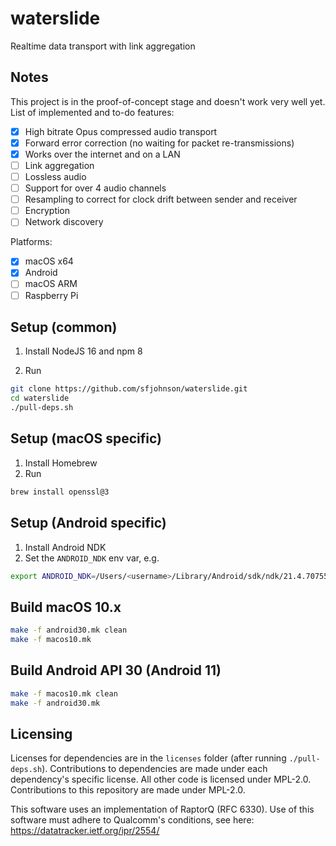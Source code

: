 # waterslide

Realtime data transport with link aggregation

## Notes

This project is in the proof-of-concept stage and doesn't work very well yet. List of implemented and to-do features:

- [x] High bitrate Opus compressed audio transport
- [x] Forward error correction (no waiting for packet re-transmissions)
- [x] Works over the internet and on a LAN
- [ ] Link aggregation
- [ ] Lossless audio
- [ ] Support for over 4 audio channels
- [ ] Resampling to correct for clock drift between sender and receiver
- [ ] Encryption
- [ ] Network discovery

Platforms:

- [x] macOS x64
- [x] Android
- [ ] macOS ARM
- [ ] Raspberry Pi

## Setup (common)

1. Install NodeJS 16 and npm 8

2. Run
```sh
git clone https://github.com/sfjohnson/waterslide.git
cd waterslide
./pull-deps.sh
```

## Setup (macOS specific)

1. Install Homebrew
2. Run
```sh
brew install openssl@3
```

## Setup (Android specific)

1. Install Android NDK
2. Set the `ANDROID_NDK` env var, e.g.
```sh
export ANDROID_NDK=/Users/<username>/Library/Android/sdk/ndk/21.4.7075529
```

## Build macOS 10.x

```sh
make -f android30.mk clean
make -f macos10.mk
```

## Build Android API 30 (Android 11)

```sh
make -f macos10.mk clean
make -f android30.mk
```

## Licensing

Licenses for dependencies are in the `licenses` folder (after running `./pull-deps.sh`). Contributions to dependencies are made under each dependency's specific license. All other code is licensed under MPL-2.0. Contributions to this repository are made under MPL-2.0.

This software uses an implementation of RaptorQ (RFC 6330). Use of this software must adhere to Qualcomm's conditions, see here: https://datatracker.ietf.org/ipr/2554/
